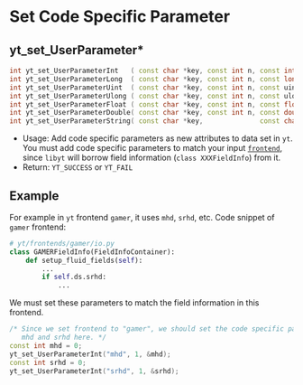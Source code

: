 # Set Code Specific Parameter
## yt\_set\_UserParameter*
```cpp
int yt_set_UserParameterInt   ( const char *key, const int n, const int    *input );
int yt_set_UserParameterLong  ( const char *key, const int n, const long   *input );
int yt_set_UserParameterUint  ( const char *key, const int n, const uint   *input );
int yt_set_UserParameterUlong ( const char *key, const int n, const ulong  *input );
int yt_set_UserParameterFloat ( const char *key, const int n, const float  *input );
int yt_set_UserParameterDouble( const char *key, const int n, const double *input );
int yt_set_UserParameterString( const char *key,              const char   *input );
```
- Usage: Add code specific parameters as new attributes to data set in `yt`. You must add code specific parameters to match your input [`frontend`](./SetYTParameter.md#yt_param_yt), since `libyt` will borrow field information (`class XXXFieldInfo`) from it.
- Return: `YT_SUCCESS` or `YT_FAIL`

## Example
For example in `yt` frontend `gamer`, it uses `mhd`, `srhd`, etc. Code snippet of `gamer` frontend:
```python
# yt/frontends/gamer/io.py
class GAMERFieldInfo(FieldInfoContainer):
    def setup_fluid_fields(self):
        ...
        if self.ds.srhd:
            ...
```

We must set these parameters to match the field information in this frontend.
```cpp
/* Since we set frontend to "gamer", we should set the code specific parameter
   mhd and srhd here. */
const int mhd = 0;
yt_set_UserParameterInt("mhd", 1, &mhd);  
const int srhd = 0;
yt_set_UserParameterInt("srhd", 1, &srhd);
```

